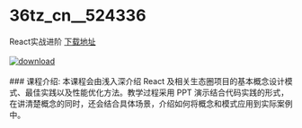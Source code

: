 # 36tz_cn__524336
React实战进阶
[下载地址](http://www.36tz.cn/article/524336 "下载地址")
<br/></br>[![download](http://36tz.cn/muke_img/2018_11_3-2-300x203.jpg "下载地址")](http://www.36tz.cn/article/524336 "下载地址")
<br/></br>### 课程介绍:
本课程会由浅入深介绍 React 及相关生态圈项目的基本概念设计模式、最佳实践以及性能优化方法。教学过程采用 PPT 演示结合代码实践的形式，在讲清楚概念的同时，还会结合具体场景，介绍如何将概念和模式应用到实际案例中。


